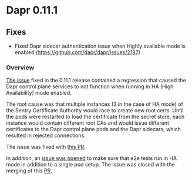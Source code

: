   
# Dapr 0.11.1

## Fixes

* Fixed Dapr sidecar authentication issue when Highly available mode is enabled (https://github.com/dapr/dapr/issues/2187)

### Overview
[The issue](https://github.com/dapr/dapr/issues/2187) fixed in the 0.11.1 release contained a regression that caused the Dapr control plane services to not function when running in HA (High Availability) mode enabled.

The root cause was that multiple instances (3 in the case of HA mode) of the Sentry Certificate Authority would race to create new root certs.
Until the pods were restarted to load the certificate from the secret store, each instance would contain different root CAs and would issue different certificates to the Dapr control plane pods and the Dapr sidecars, which resulted in rejected connections.

The issue was fixed with [this PR](https://github.com/dapr/dapr/pull/2185).

In addition, an [issue was opened](https://github.com/dapr/dapr/issues/2188) to make sure that e2e tests run in HA mode in addition to a single pod setup.
The issue was closed with the merging of this [PR](https://github.com/dapr/dapr/pull/2189).